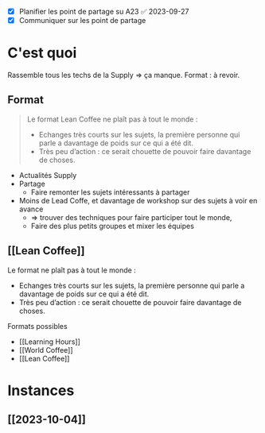 
- [x] Planifier les point de partage su A23 ✅ 2023-09-27
- [x] Communiquer sur les point de partage

# C'est quoi

Rassemble tous les techs de la Supply => ça manque.
Format : à revoir.
## Format 

> Le format Lean Coffee ne plaît pas à tout le monde :
> - Echanges très courts sur les sujets, la première personne qui parle a davantage de poids sur ce qui a été dit.
> - Très peu d’action : ce serait chouette de pouvoir faire davantage de choses.

- Actualités Supply
- Partage
	- Faire remonter les sujets intéressants à partager
- Moins de Lead Coffe, et davantage de workshop sur des sujets à voir en avance
	- => trouver des techniques pour faire participer tout le monde, 
	- Faire des plus petits groupes et mixer les équipes
## [[Lean Coffee]]

Le format ne plaît pas à tout le monde :
-   Echanges très courts sur les sujets, la première personne qui parle a davantage de poids sur ce qui a été dit.
-   Très peu d’action : ce serait chouette de pouvoir faire davantage de choses.

Formats possibles

- [[Learning Hours]]
- [[World Coffee]]
- [[Lean Coffee]]

# Instances
## [[2023-10-04]]
